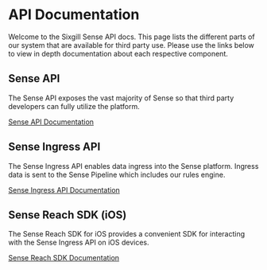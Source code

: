 # API Documentation

Welcome to the Sixgill Sense API docs.  This page lists the different parts of our system that are available for third party use.  Please use the links below to view in depth documentation about each respective component.   

## Sense API

The Sense API exposes the vast majority of Sense so that third party developers can fully utilize the platform.  

[Sense API Documentation](sense-api.md)

## Sense Ingress API

The Sense Ingress API enables data ingress into the Sense platform.  Ingress data is sent to the Sense Pipeline which includes our rules engine.  

[Sense Ingress API Documentation](ingress-api.md)

## Sense Reach SDK (iOS)

The Sense Reach SDK for iOS provides a convenient SDK for interacting with the Sense Ingress API on iOS devices.  

[Sense Reach SDK Documentation](ios-sdk-objc-docs/user-guide.md)